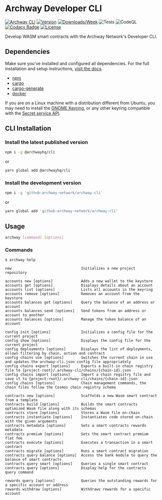 # Archway Developer CLI

[![Archway CLI](https://img.shields.io/badge/cli-archway-brightgreen.svg)](https://docs.archway.io)
[![Version](https://img.shields.io/npm/v/@archwayhq/cli)](https://www.npmjs.com/package/@archwayhq/cli)
[![Downloads/Week](https://img.shields.io/npm/dw/@archwayhq/cli.svg)](https://npmjs.org/package/@archwayhq/cli)
![Tests](https://github.com/archway-network/archway-cli/actions/workflows/test.yml/badge.svg)
![CodeQL](https://github.com/archway-network/archway-cli/actions/workflows/codeql.yml/badge.svg)
[![Codacy Badge](https://app.codacy.com/project/badge/Grade/070b358e0ece44c2b45867d945c46a28)](https://app.codacy.com/gh/archway-network/archway-cli/dashboard?utm_source=gh&utm_medium=referral&utm_content=&utm_campaign=Badge_grade)
[![License](https://img.shields.io/github/license/archway-network/archway-cli?label=License&logo=opensourceinitiative&logoColor=white&color=informational)](https://opensource.org/licenses/Apache-2.0)

Develop WASM smart contracts with the Archway Network's Developer CLI.

## Dependencies

Make sure you've installed and configured all dependencies. For the full
installation and setup instructions, [visit the docs](https://docs.archway.io/developers/getting-started/install).

- [npm](https://docs.npmjs.com/downloading-and-installing-node-js-and-npm "Install Node.js and NPM")
- [cargo](https://doc.rust-lang.org/cargo/getting-started/installation.html "Install Cargo")
- [cargo-generate](https://crates.io/crates/cargo-generate "Install Cargo Generate")
- [docker](https://docs.docker.com/get-docker "Install Docker")

If you are on a Linux machine with a distribution different from Ubuntu, you may
need to install the [GNOME Keyring](https://wiki.archlinux.org/title/GNOME/Keyring),
or any other keyring compatible with the [Secret service API](https://www.gnu.org/software/emacs/manual/html_node/auth/Secret-Service-API.html).

## CLI Installation

### Install the latest published version

```bash
npm i -g @archwayhq/cli
```

or

```bash
yarn global add @archwayhq/cli
```

### Install the development version

```bash
npm i -g 'github:archway-network/archway-cli'
```

or

```bash
yarn global add 'github:archway-network/archway-cli'
```

## Usage

```bash
archway [command] [options]
```

### Commands

```console
$ archway help

new                                Initializes a new project repository

accounts new [options]             Adds a new wallet to the keystore
accounts get [options]             Displays details about an account
accounts list [options]            Lists all accounts in the keyring
accounts remove [options]          Removes an account from the keystore
accounts balances get [options]    Query the balance of an address or account
accounts balances send [options]   Send tokens from an address or account to another
accounts balances [options]        Manage the token balance of an account

config init [options]              Initializes a config file for the current project
config show [options]              Displays the config file for the current project
config deployments [options]       Displays the list of deployments, allows filtering by chain, action and contract
config chains use [options]        Switches the current chain in use and updates the archway-cli.json config file appropriately
config chains export [options]     Exports a built-in chain registry file to {project-root}/.archway-cli/chains/{chain-id}.json
config chains import [options]     Import a chain registry file and save it to {project-root}/.archway-cli/chains/{chain-id}.json
config chains [options]            Chain management commands, the chain files follow the Cosmos chain registry schema

contracts new [options]            Scaffolds a new Wasm smart contract from a template
contracts build [options]          Builds the smart contracts optimized Wasm file along with its schemas
contracts store [options]          Stores a Wasm file on-chain
contracts instantiate [options]    Instantiates code stored on-chain with the given arguments
contracts metadata [options]       Sets a smart contracts rewards metadata
contracts premium [options]        Sets the smart contract premium flat fee
contracts execute [options]        Executes a transaction in a smart contract
contracts migrate [options]        Runs a smart contract migration
contracts query balance [options]  Access the bank module to query the balance of smart contracts
contracts query smart [options]    Queries a single smart contract
contracts query [options]          Display help for the contracts query command

rewards query [options]            Queries the outstanding rewards for a specific account or address
rewards withdraw [options]         Withdraws rewards for a specific account
```
